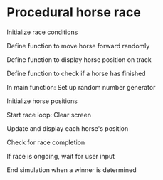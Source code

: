 # Procedural horse race

Initialize race conditions

Define function to move horse forward randomly 

Define function to display horse position on track 

Define function to check if a horse has finished 

In main function: Set up random number generator 

Initialize horse positions 

Start race loop: Clear screen 

Update and display each horse's position 

Check for race completion 

If race is ongoing, wait for user input

End simulation when a winner is determined
